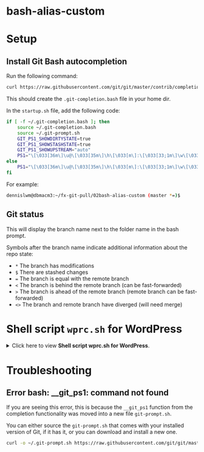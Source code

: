 # bash-alias-custom

# Setup

## Install Git Bash autocompletion

Run the following command:

```sh
curl https://raw.githubusercontent.com/git/git/master/contrib/completion/git-completion.bash > ~/.git-completion.bash
```

This should create the `.git-completion.bash` file in your home dir.

In the `startup.sh` file, add the following code:

```sh
if [ -f ~/.git-completion.bash ]; then
    source ~/.git-completion.bash
    source ~/.git-prompt.sh
    GIT_PS1_SHOWDIRTYSTATE=true
    GIT_PS1_SHOWSTASHSTATE=true
    GIT_PS1_SHOWUPSTREAM="auto"
    PS1="\[\033[36m\]\u@\[\033[35m\]\h\[\033[m\]:\[\033[33;1m\]\w\[\033[32m\]$(__git_ps1 ' (%s)')\[\033[m\]\$ "
else
    PS1="\[\033[36m\]\u@\[\033[35m\]\h\[\033[m\]:\[\033[33;1m\]\w\[\033[m\]\$ "
fi
```

For example:
```sh
dennislwm@dbmacm3:~/fx-git-pull/02bash-alias-custom (master *=)$
```

## Git status
This will display the branch name next to the folder name in the bash prompt.

Symbols after the branch name indicate additional information about the repo state:

* `*` The branch has modifications
* `$` There are stashed changes
* `=` The branch is equal with the remote branch
* `<` The branch is behind the remote branch (can be fast-forwarded)
* `>` The branch is ahead of the remote branch (remote branch can be fast-forwarded)
* `<>` The branch and remote branch have diverged (will need merge)

# Shell script `wprc.sh` for WordPress

<details>
	<summary>Click here to view <strong>Shell script wprc.sh for WordPress</strong>.</summary><br>

## Function `wp-upload`

### Understand function `wp-upload`

This function loops through all files found within a given path, and executes the `curl` command for each file.

```
wp-upload: Minimizes and uploads image(s) to WordPress
Usage: [WP_DEBUG=false] wp-upload [WP_PATH]
Input:
  [WP_PATH]: /path/to (default: /Users/dennislwm/fx-git-pull/01transfiguration.sg/minify)
```

The function accepts one parameter, which is the given path the the image files, e.g. `/path/to`. We should assert that at least one valid file in the path before running the loop.

The onus is on the user to ensure that all files in the given path are image files, e.g. `jpeg` or `png`, that are supported by the HTTP `application/type`. For example `image/jpeg` is supported, but not `jpg`.

Some common image types are:
* `image/apng`
* `image/avif`
* `image/gif`
* `image/jpeg`
* `image/png`
* `image/svg+xml`
* `image/webp`

The Shell method extracts and sets the `image/TYPE` from the extension of each file, e.g. `filename.jpeg`. If the image type is invalid, then the `curl` command will fail. Hence, the user has to ensure that the extension of each file corresponds to a valid image type, e.g. `filename.svg+xml`.

### Execute command `wp-upload`

The environment variables `WP_USERNAME` and `WP_PASSWORD` are required for WordPress authentication. You can save these variables in a separate file, one variable per line, such as `env.sh` and load the variables with `source env.sh` before running the function.

Alternatively, you can set these variables at each command as follows:

`$ WP_USERNAME=USERNAME WP_PASSWORD=PASSWORD wp-upload`

The function prompts for a user confirmation before executing the `curl` command.

```
  WP_PATH=/Users/dennislwm/fx-git-pull/01transfiguration.sg/minify
Upload 2 image(s) to WordPress? 
Enter yes to confirm; OR BLANK to quit: yes
```

The only accepted value is `yes`, as all other values will terminate the function. For each file upload that succeeds, the media `id` is returned, e.g. `5873` and `5874`.

```
Uploading BlessingsInHarmony.jpeg
  % Total    % Received % Xferd  Average Speed   Time    Time     Time  Current
                                 Dload  Upload   Total   Spent    Left  Speed
100  275k    0  4243  100  271k   1731   110k  0:00:02  0:00:02 --:--:--  112k
5873
Uploading Order_Xmas T-Shirt.png
  % Total    % Received % Xferd  Average Speed   Time    Time     Time  Current
                                 Dload  Upload   Total   Spent    Left  Speed
100  760k    0  4213  100  756k    974   175k  0:00:04  0:00:04 --:--:--  176k
5874
done
```

### Debug function `wp-upload`

The function has a debug mode `WP_DEBUG=true` that prints the `curl` command for each file without executing it. 

<details>
	<summary>Click here to <strong>debug function wp-upload</strong>.</summary><br>

`$ WP_DEBUG=true wp-upload`

The result is as follows:

```
Uploading BlessingsInHarmony.jpeg
curl -X POST --url https://transfiguration.sg/wp-json/wp/v2/media --data-binary "@/Users/dennislwm/fx-git-pull/01transfiguration.sg/minify/BlessingsInHarmony.jpeg" -H "content-disposition: attachment; filename=BlessingsInHarmony.jpeg" -H "authorization: Basic ZGVubmlzbHdtOmx2Y2cgRUFYTSBib29GIDlNTU4gSEROZiBzU3RO" -H "cache-control: no-cache" -H "content-type: image/jpeg" --location
Uploading Order_Xmas T-Shirt.png
curl -X POST --url https://transfiguration.sg/wp-json/wp/v2/media --data-binary "@/Users/dennislwm/fx-git-pull/01transfiguration.sg/minify/Order_Xmas T-Shirt.png" -H "content-disposition: attachment; filename=Order_Xmas T-Shirt.png" -H "authorization: Basic ZGVubmlzbHdtOmx2Y2cgRUFYTSBib29GIDlNTU4gSEROZiBzU3RO" -H "cache-control: no-cache" -H "content-type: image/png" --location
done
```

</details>

</details>

# Troubleshooting

## Error bash: __git_ps1: command not found

If you are seeing this error, this is because the `__git_ps1` function from the completion functionality was moved into a new file `git-prompt.sh`.

You can either source the `git-prompt.sh` that comes with your installed version of Git, if it has it, or you can download and install a new one.

```sh
curl -o ~/.git-prompt.sh https://raw.githubusercontent.com/git/git/master/contrib/completion/git-prompt.sh
```
